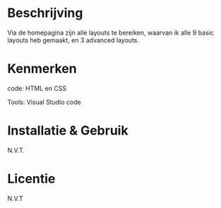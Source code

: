 # Beschrijving

Via de homepagina zijn alle layouts te bereiken, waarvan ik alle 9 basic layouts heb gemaakt, en 3 advanced layouts.

# Kenmerken
code: HTML en CSS

Tools: Visual Studio code

# Installatie & Gebruik
N.V.T.

# Licentie
N.V.T
